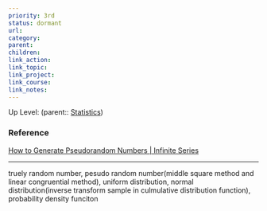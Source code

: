 ```yaml
---
priority: 3rd
status: dormant
url: 
category: 
parent: 
children: 
link_action: 
link_topic: 
link_project: 
link_course: 
link_notes: 
---
```

Up Level: (parent:: [Statistics](Statistics.md))

### Reference

[How to Generate Pseudorandom Numbers | Infinite Series](https://www.youtube.com/watch?v=C82JyCmtKWg)

---

truely random number, pesudo random number(middle square method and linear congruential 
method), uniform distribution, normal distribution(inverse transform sample in culmulative distribution function), probability density funciton